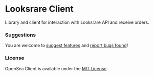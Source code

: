 # Looksrare Client

Library and client for interaction with Looksrare API and receive orders.

### Suggestions

You are welcome to [suggest features](https://github.com/rarible/protocol/discussions) and [report bugs found](https://github.com/rarible/protocol/issues)!

### License

OpenSea Client is available under the [MIT License](LICENSE.md).